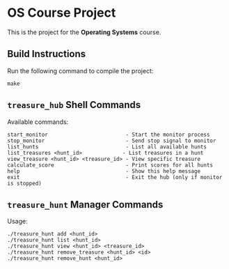 # OS Course Project

This is the project for the **Operating Systems** course.

## Build Instructions

Run the following command to compile the project:

```
make
```

## `treasure_hub` Shell Commands

Available commands:

```
start_monitor                         - Start the monitor process
stop_monitor                          - Send stop signal to monitor
list_hunts                            - List all available hunts
list_treasures <hunt_id>             - List treasures in a hunt
view_treasure <hunt_id> <treasure_id> - View specific treasure
calculate_score                       - Print scores for all hunts
help                                  - Show this help message
exit                                  - Exit the hub (only if monitor is stopped)
```

## `treasure_hunt` Manager Commands

Usage:

```
./treasure_hunt add <hunt_id>
./treasure_hunt list <hunt_id>
./treasure_hunt view <hunt_id> <treasure_id>
./treasure_hunt remove_treasure <hunt_id> <id>
./treasure_hunt remove_hunt <hunt_id>
```
